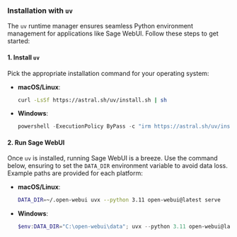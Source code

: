 ### Installation with `uv` 

The `uv` runtime manager ensures seamless Python environment management for applications like Sage WebUI. Follow these steps to get started:

#### 1. Install `uv`

Pick the appropriate installation command for your operating system:

- **macOS/Linux**:  
  ```bash
  curl -LsSf https://astral.sh/uv/install.sh | sh
  ```

- **Windows**:  
  ```powershell
  powershell -ExecutionPolicy ByPass -c "irm https://astral.sh/uv/install.ps1 | iex"
  ```

#### 2. Run Sage WebUI

Once `uv` is installed, running Sage WebUI is a breeze. Use the command below, ensuring to set the `DATA_DIR` environment variable to avoid data loss. Example paths are provided for each platform:

- **macOS/Linux**:  
  ```bash
  DATA_DIR=~/.open-webui uvx --python 3.11 open-webui@latest serve
  ```

- **Windows**:  
  ```powershell
  $env:DATA_DIR="C:\open-webui\data"; uvx --python 3.11 open-webui@latest serve
  ```
